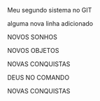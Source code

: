 Meu segundo sistema no GIT

alguma nova linha adicionado 

NOVOS SONHOS

NOVOS OBJETOS 

NOVAS CONQUISTAS

DEUS NO COMANDO

NOVAS CONQUISTAS